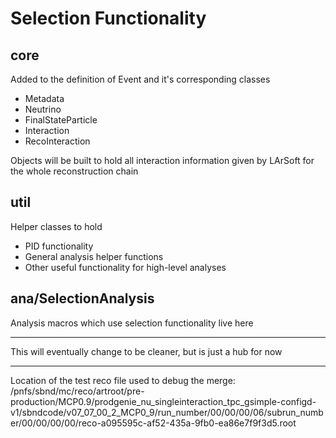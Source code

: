 # Selection Functionality

## core

Added to the definition of Event and it's corresponding classes
- Metadata
- Neutrino
- FinalStateParticle
- Interaction
- RecoInteraction

Objects will be built to hold all interaction information given by LArSoft for the whole reconstruction chain

## util

Helper classes to hold
- PID functionality
- General analysis helper functions
- Other useful functionality for high-level analyses

## ana/SelectionAnalysis

Analysis macros which use selection functionality live here

---------------------------------------------------------------------------------------------------------------

This will eventually change to be cleaner, but is just a hub for now

---------------------------------------------------------------------------------

Location of the test reco file used to debug the merge:
/pnfs/sbnd/mc/reco/artroot/pre-production/MCP0.9/prodgenie_nu_singleinteraction_tpc_gsimple-configd-v1/sbndcode/v07_07_00_2_MCP0_9/run_number/00/00/00/06/subrun_number/00/00/00/00/reco-a095595c-af52-435a-9fb0-ea86e7f9f3d5.root
